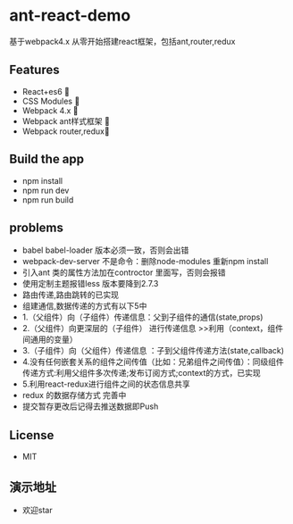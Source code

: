 # ant-react-demo
基于webpack4.x 从零开始搭建react框架，包括ant,router,redux

## Features

- React+es6 🚀
- CSS Modules 🚀
- Webpack 4.x 🚀
- Webpack ant样式框架 🚀
- Webpack router,redux🚀

## Build the app

- npm install
- npm run dev
- npm run build
## problems
- babel babel-loader 版本必须一致，否则会出错
- webpack-dev-server 不是命令：删除node-modules 重新npm install
- 引入ant 类的属性方法加在controctor 里面写，否则会报错
- 使用定制主题报错less 版本要降到2.7.3
- 路由传递,路由跳转的已实现
- 组建通信,数据传递的方式有以下5中
- 1.（父组件）向（子组件）传递信息：父到子组件的通信(state,props)
-   2.（父组件）向更深层的（子组件） 进行传递信息  >>利用（context，组件间通用的变量）
-   3.（子组件）向（父组件）传递信息 ：子到父组件传递方法(state,callback)
-   4.没有任何嵌套关系的组件之间传值（比如：兄弟组件之间传值）：同级组件传递方式:利用父组件多次传递;发布订阅方式;context的方式，已实现
-   5.利用react-redux进行组件之间的状态信息共享
- redux 的数据存储方式 完善中
- 提交暂存更改后记得去推送数据即Push

## License

- MIT

## 演示地址

- 欢迎star

